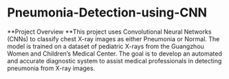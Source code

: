 # Pneumonia-Detection-using-CNN
**Project Overview
**This project uses Convolutional Neural Networks (CNNs) to classify chest X-ray images as either Pneumonia or Normal. The model is trained on a dataset of pediatric X-rays from the Guangzhou Women and Children’s Medical Center. The goal is to develop an automated and accurate diagnostic system to assist medical professionals in detecting pneumonia from X-ray images.
